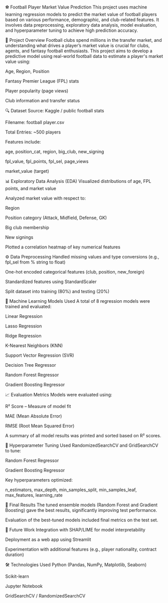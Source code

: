 ⚽ Football Player Market Value Prediction
This project uses machine learning regression models to predict the market value of football players based on various performance, demographic, and club-related features. It involves data preprocessing, exploratory data analysis, model evaluation, and hyperparameter tuning to achieve high prediction accuracy.

📌 Project Overview
Football clubs spend millions in the transfer market, and understanding what drives a player’s market value is crucial for clubs, agents, and fantasy football enthusiasts. This project aims to develop a predictive model using real-world football data to estimate a player's market value using:

Age, Region, Position

Fantasy Premier League (FPL) stats

Player popularity (page views)

Club information and transfer status

🔍 Dataset
Source: Kaggle / public football stats

Filename: football player.csv

Total Entries: ~500 players

Features include:

age, position_cat, region, big_club, new_signing

fpl_value, fpl_points, fpl_sel, page_views

market_value (target)

📊 Exploratory Data Analysis (EDA)
Visualized distributions of age, FPL points, and market value

Analyzed market value with respect to:

Region

Position category (Attack, Midfield, Defense, GK)

Big club membership

New signings

Plotted a correlation heatmap of key numerical features

⚙️ Data Preprocessing
Handled missing values and type conversions (e.g., fpl_sel from % string to float)

One-hot encoded categorical features (club, position, new_foreign)

Standardized features using StandardScaler

Split dataset into training (80%) and testing (20%)

🤖 Machine Learning Models Used
A total of 8 regression models were trained and evaluated:

Linear Regression

Lasso Regression

Ridge Regression

K-Nearest Neighbors (KNN)

Support Vector Regression (SVR)

Decision Tree Regressor

Random Forest Regressor

Gradient Boosting Regressor

📈 Evaluation Metrics
Models were evaluated using:

R² Score – Measure of model fit

MAE (Mean Absolute Error)

RMSE (Root Mean Squared Error)

A summary of all model results was printed and sorted based on R² scores.

🔧 Hyperparameter Tuning
Used RandomizedSearchCV and GridSearchCV to tune:

Random Forest Regressor

Gradient Boosting Regressor

Key hyperparameters optimized:

n_estimators, max_depth, min_samples_split, min_samples_leaf, max_features, learning_rate

🏁 Final Results
The tuned ensemble models (Random Forest and Gradient Boosting) gave the best results, significantly improving test performance.

Evaluation of the best-tuned models included final metrics on the test set.

📌 Future Work
Integration with SHAP/LIME for model interpretability

Deployment as a web app using Streamlit

Experimentation with additional features (e.g., player nationality, contract duration)

🛠️ Technologies Used
Python (Pandas, NumPy, Matplotlib, Seaborn)

Scikit-learn

Jupyter Notebook

GridSearchCV / RandomizedSearchCV

